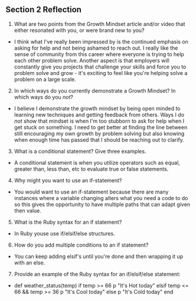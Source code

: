 ## Section 2 Reflection

1. What are two points from the Growth Mindset article and/or video that either resonated with you, or were brand new to you?
  - I think what I've really been impressed by is the continued emphasis on asking for help and not being ashamed to reach out. I really like the sense of community from this career where everyone is trying to help each other problem solve. Another aspect is that employers will constantly give you projects that challenge your skills and force you to problem solve and grow - it's exciting to feel like you're helping solve a problem on a large scale.

2. In which ways do you currently demonstrate a Growth Mindset? In which ways do you _not_?
  - I believe I demonstrate the growth mindset by being open minded to learning new techniques and getting feedback from others. Ways I do _not_ show that mindset is when I'm too stubborn to ask for help when I get stuck on something. I need to get better at finding the line between still encouraging my own growth by problem solving but also knowing when enough time has passed that I should be reaching out to clarify.

3. What is a conditional statement? Give three examples.
  - A conditional statement is when you utilize operators such as equal, greater than, less than, etc to evaluate true or false statements.

4. Why might you want to use an if-statement?
  - You would want to use an if-statement because there are many instances where a variable changing alters what you need a code to do so this gives the opportunity to have multiple paths that can adapt given then value.

5. What is the Ruby syntax for an if statement?
  - In Ruby youse use if/elsif/else structures.

6. How do you add multiple conditions to an if statement?
  - You can keep adding elsif's until you're done and then wrapping it up with an else.

7. Provide an example of the Ruby syntax for an if/elsif/else statement:
  - def weather_status(temp)
      if temp >= 66
        p "It's Hot today"
      elsif temp <= 66 && temp >= 36
        p "It's Cool today"
      else
        p "It's Cold today"
      end
